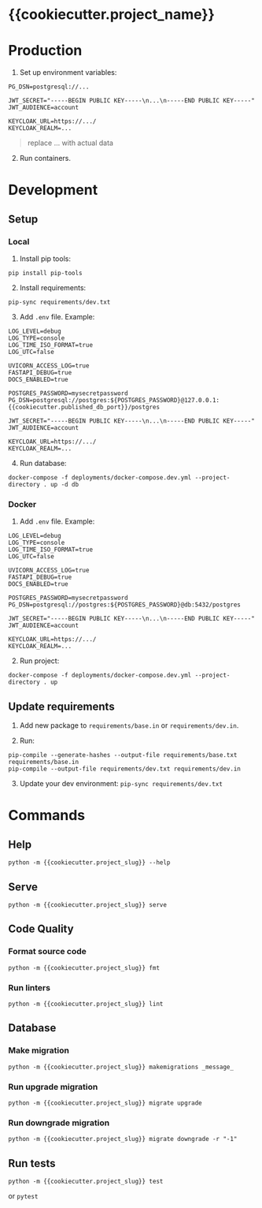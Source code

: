 # {{cookiecutter.project_name}}


# Production
1. Set up environment variables:
```
PG_DSN=postgresql://...

JWT_SECRET="-----BEGIN PUBLIC KEY-----\n...\n-----END PUBLIC KEY-----"
JWT_AUDIENCE=account

KEYCLOAK_URL=https://.../
KEYCLOAK_REALM=...
```

> replace ... with actual data

2. Run containers.

# Development
## Setup
### Local
1. Install pip tools:
```
pip install pip-tools
```

2. Install requirements:
```
pip-sync requirements/dev.txt
```

3. Add `.env` file. Example:
```
LOG_LEVEL=debug
LOG_TYPE=console
LOG_TIME_ISO_FORMAT=true
LOG_UTC=false

UVICORN_ACCESS_LOG=true
FASTAPI_DEBUG=true
DOCS_ENABLED=true

POSTGRES_PASSWORD=mysecretpassword
PG_DSN=postgresql://postgres:${POSTGRES_PASSWORD}@127.0.0.1:{{cookiecutter.published_db_port}}/postgres

JWT_SECRET="-----BEGIN PUBLIC KEY-----\n...\n-----END PUBLIC KEY-----"
JWT_AUDIENCE=account

KEYCLOAK_URL=https://.../
KEYCLOAK_REALM=...
```

4. Run database:
```
docker-compose -f deployments/docker-compose.dev.yml --project-directory . up -d db
```

### Docker
1. Add `.env` file. Example:
```
LOG_LEVEL=debug
LOG_TYPE=console
LOG_TIME_ISO_FORMAT=true
LOG_UTC=false

UVICORN_ACCESS_LOG=true
FASTAPI_DEBUG=true
DOCS_ENABLED=true

POSTGRES_PASSWORD=mysecretpassword
PG_DSN=postgresql://postgres:${POSTGRES_PASSWORD}@db:5432/postgres

JWT_SECRET="-----BEGIN PUBLIC KEY-----\n...\n-----END PUBLIC KEY-----"
JWT_AUDIENCE=account

KEYCLOAK_URL=https://.../
KEYCLOAK_REALM=...
```

2. Run project:
```
docker-compose -f deployments/docker-compose.dev.yml --project-directory . up
```

## Update requirements
1. Add new package to `requirements/base.in` or `requirements/dev.in`.

2. Run:
```
pip-compile --generate-hashes --output-file requirements/base.txt requirements/base.in
pip-compile --output-file requirements/dev.txt requirements/dev.in
```

3. Update your dev environment: `pip-sync requirements/dev.txt`


# Commands
## Help
```
python -m {{cookiecutter.project_slug}} --help
```

## Serve
```
python -m {{cookiecutter.project_slug}} serve
```

## Code Quality
### Format source code
```
python -m {{cookiecutter.project_slug}} fmt
```

### Run linters
```
python -m {{cookiecutter.project_slug}} lint
```

## Database
### Make migration
```
python -m {{cookiecutter.project_slug}} makemigrations _message_
```

### Run upgrade migration
```
python -m {{cookiecutter.project_slug}} migrate upgrade
```

### Run downgrade migration
```
python -m {{cookiecutter.project_slug}} migrate downgrade -r "-1"
```

## Run tests
```
python -m {{cookiecutter.project_slug}} test
```
or `pytest`
